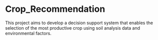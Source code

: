 # Crop_Recommendation
This project aims to develop a decision support system that enables the selection of the most productive crop using soil analysis data and environmental factors.
